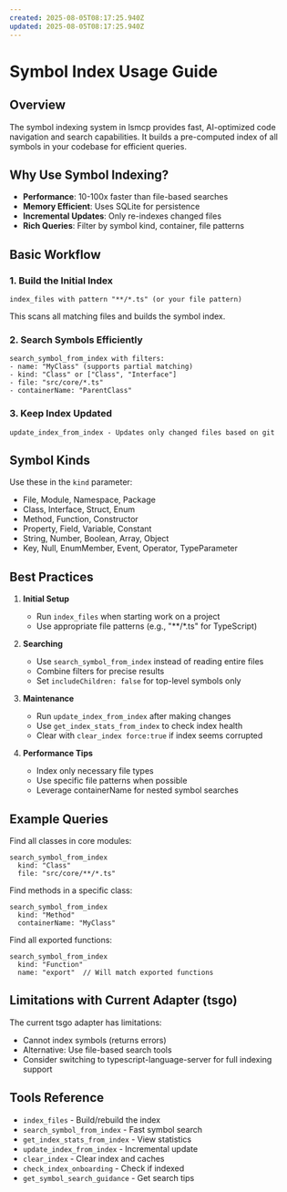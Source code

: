 ```yaml
---
created: 2025-08-05T08:17:25.940Z
updated: 2025-08-05T08:17:25.940Z
---
```


# Symbol Index Usage Guide

## Overview
The symbol indexing system in lsmcp provides fast, AI-optimized code navigation and search capabilities. It builds a pre-computed index of all symbols in your codebase for efficient queries.

## Why Use Symbol Indexing?
- **Performance**: 10-100x faster than file-based searches
- **Memory Efficient**: Uses SQLite for persistence
- **Incremental Updates**: Only re-indexes changed files
- **Rich Queries**: Filter by symbol kind, container, file patterns

## Basic Workflow

### 1. Build the Initial Index
```
index_files with pattern "**/*.ts" (or your file pattern)
```
This scans all matching files and builds the symbol index.

### 2. Search Symbols Efficiently
```
search_symbol_from_index with filters:
- name: "MyClass" (supports partial matching)
- kind: "Class" or ["Class", "Interface"]
- file: "src/core/*.ts"
- containerName: "ParentClass"
```

### 3. Keep Index Updated
```
update_index_from_index - Updates only changed files based on git
```

## Symbol Kinds
Use these in the `kind` parameter:
- File, Module, Namespace, Package
- Class, Interface, Struct, Enum
- Method, Function, Constructor
- Property, Field, Variable, Constant
- String, Number, Boolean, Array, Object
- Key, Null, EnumMember, Event, Operator, TypeParameter

## Best Practices

1. **Initial Setup**
   - Run `index_files` when starting work on a project
   - Use appropriate file patterns (e.g., "**/*.ts" for TypeScript)

2. **Searching**
   - Use `search_symbol_from_index` instead of reading entire files
   - Combine filters for precise results
   - Set `includeChildren: false` for top-level symbols only

3. **Maintenance**
   - Run `update_index_from_index` after making changes
   - Use `get_index_stats_from_index` to check index health
   - Clear with `clear_index force:true` if index seems corrupted

4. **Performance Tips**
   - Index only necessary file types
   - Use specific file patterns when possible
   - Leverage containerName for nested symbol searches

## Example Queries

Find all classes in core modules:
```
search_symbol_from_index
  kind: "Class"
  file: "src/core/**/*.ts"
```

Find methods in a specific class:
```
search_symbol_from_index
  kind: "Method"
  containerName: "MyClass"
```

Find all exported functions:
```
search_symbol_from_index
  kind: "Function"
  name: "export"  // Will match exported functions
```

## Limitations with Current Adapter (tsgo)
The current tsgo adapter has limitations:
- Cannot index symbols (returns errors)
- Alternative: Use file-based search tools
- Consider switching to typescript-language-server for full indexing support

## Tools Reference
- `index_files` - Build/rebuild the index
- `search_symbol_from_index` - Fast symbol search
- `get_index_stats_from_index` - View statistics
- `update_index_from_index` - Incremental update
- `clear_index` - Clear index and caches
- `check_index_onboarding` - Check if indexed
- `get_symbol_search_guidance` - Get search tips